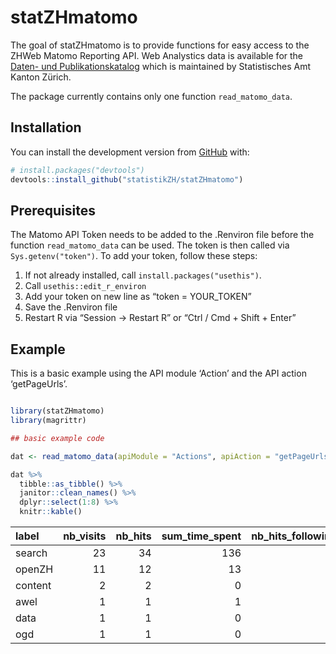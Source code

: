 
<!-- README.md is generated from README.Rmd. Please edit that file -->

# statZHmatomo

<!-- badges: start -->

<!-- badges: end -->

The goal of statZHmatomo is to provide functions for easy access to the
ZHWeb Matomo Reporting API. Web Analystics data is available for the
[Daten- und
Publikationskatalog](https://www.zh.ch/de/politik-staat/statistik-daten/datenkatalog.html#/home)
which is maintained by Statistisches Amt Kanton Zürich.

The package currently contains only one function `read_matomo_data`.

## Installation

You can install the development version from
[GitHub](https://github.com/) with:

``` r
# install.packages("devtools")
devtools::install_github("statistikZH/statZHmatomo")
```

## Prerequisites

The Matomo API Token needs to be added to the .Renviron file before the
function `read_matomo_data` can be used. The token is then called via
`Sys.getenv("token")`. To add your token, follow these steps:

1.  If not already installed, call `install.packages("usethis")`.
2.  Call `usethis::edit_r_environ`
3.  Add your token on new line as “token = YOUR\_TOKEN”
4.  Save the .Renviron file
5.  Restart R via “Session -\> Restart R” or “Ctrl / Cmd + Shift +
    Enter”

## Example

This is a basic example using the API module ‘Action’ and the API action
‘getPageUrls’.

``` r

library(statZHmatomo)
library(magrittr)

## basic example code

dat <- read_matomo_data(apiModule = "Actions", apiAction = "getPageUrls") 

dat %>% 
  tibble::as_tibble() %>% 
  janitor::clean_names() %>% 
  dplyr::select(1:8) %>% 
  knitr::kable()
```

| label   | nb\_visits | nb\_hits | sum\_time\_spent | nb\_hits\_following\_search | nb\_hits\_with\_time\_generation | min\_time\_generation | max\_time\_generation |
| :------ | ---------: | -------: | ---------------: | --------------------------: | -------------------------------: | --------------------: | --------------------: |
| search  |         23 |       34 |              136 |                           1 |                               34 |                 0.009 |                 0.539 |
| openZH  |         11 |       12 |               13 |                           5 |                               12 |                 0.003 |                 0.772 |
| content |          2 |        2 |                0 |                           2 |                                2 |                 0.424 |                 1.491 |
| awel    |          1 |        1 |                1 |                           1 |                                1 |                 0.279 |                 0.279 |
| data    |          1 |        1 |                0 |                           1 |                                1 |                 0.634 |                 0.634 |
| ogd     |          1 |        1 |                0 |                          NA |                                1 |                 0.283 |                 0.283 |
